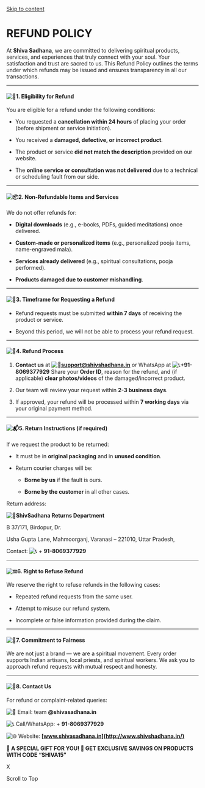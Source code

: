 [Skip to content](https://shivasadhana.in/refund-policy/#content "Skip to content")

# REFUND POLICY

At **Shiva Sadhana**, we are committed to delivering spiritual products, services, and experiences that truly connect with your soul. Your satisfaction and trust are sacred to us. This Refund Policy outlines the terms under which refunds may be issued and ensures transparency in all our transactions.

* * *

#### **![🧾](https://s.w.org/images/core/emoji/15.1.0/svg/1f9fe.svg)1\. Eligibility for Refund**

You are eligible for a refund under the following conditions:

- You requested a **cancellation within 24 hours** of placing your order (before shipment or service initiation).

- You received a **damaged, defective, or incorrect product**.

- The product or service **did not match the description** provided on our website.

- The **online service or consultation was not delivered** due to a technical or scheduling fault from our side.

* * *

#### **![📦](https://s.w.org/images/core/emoji/15.1.0/svg/1f4e6.svg)2\. Non-Refundable Items and Services**

We do not offer refunds for:

- **Digital downloads** (e.g., e-books, PDFs, guided meditations) once delivered.

- **Custom-made or personalized items** (e.g., personalized pooja items, name-engraved mala).

- **Services already delivered** (e.g., spiritual consultations, pooja performed).

- **Products damaged due to customer mishandling**.

* * *

#### **![📅](https://s.w.org/images/core/emoji/15.1.0/svg/1f4c5.svg)3\. Timeframe for Requesting a Refund**

- Refund requests must be submitted **within 7 days** of receiving the product or service.

- Beyond this period, we will not be able to process your refund request.

* * *

#### **![🔄](https://s.w.org/images/core/emoji/15.1.0/svg/1f504.svg)4\. Refund Process**

1. **Contact us** at ![📧](https://s.w.org/images/core/emoji/15.1.0/svg/1f4e7.svg)**support@shivshadhana.in** or WhatsApp at ![📞](https://s.w.org/images/core/emoji/15.1.0/svg/1f4de.svg)**+91-8069377929** Share your **Order ID**, reason for the refund, and (if applicable) **clear photos/videos** of the damaged/incorrect product.

1. Our team will review your request within **2-3 business days**.

1. If approved, your refund will be processed within **7 working days** via your original payment method.

* * *

#### **![📬](https://s.w.org/images/core/emoji/15.1.0/svg/1f4ec.svg)5\. Return Instructions (if required)**

If we request the product to be returned:

- It must be in **original packaging** and in **unused condition**.

- Return courier charges will be:



  - **Borne by us** if the fault is ours.

  - **Borne by the customer** in all other cases.

Return address:

![📍](https://s.w.org/images/core/emoji/15.1.0/svg/1f4cd.svg)**ShivSadhana Returns Department**

B 37/171, Birdopur, Dr.

Usha Gupta Lane, Mahmoorganj, Varanasi – 221010, Uttar Pradesh,

Contact: ![📞](https://s.w.org/images/core/emoji/15.1.0/svg/1f4de.svg) + **91-8069377929**

* * *

#### **![⚖️](https://s.w.org/images/core/emoji/15.1.0/svg/2696.svg)6\. Right to Refuse Refund**

We reserve the right to refuse refunds in the following cases:

- Repeated refund requests from the same user.

- Attempt to misuse our refund system.

- Incomplete or false information provided during the claim.

* * *

#### **![🙏](https://s.w.org/images/core/emoji/15.1.0/svg/1f64f.svg)7\. Commitment to Fairness**

We are not just a brand — we are a spiritual movement. Every order supports Indian artisans, local priests, and spiritual workers. We ask you to approach refund requests with mutual respect and honesty.

* * *

#### **![📢](https://s.w.org/images/core/emoji/15.1.0/svg/1f4e2.svg)8\. Contact Us**

For refund or complaint-related queries:

![📧](https://s.w.org/images/core/emoji/15.1.0/svg/1f4e7.svg) Email: team **@shivasadhana.in**

![📞](https://s.w.org/images/core/emoji/15.1.0/svg/1f4de.svg) Call/WhatsApp: + **91-8069377929**

![🌐](https://s.w.org/images/core/emoji/15.1.0/svg/1f310.svg) Website: **[www.shivasadhana.in](http://www.shivshadhana.in/)**

**🎁 A SPECIAL GIFT FOR YOU! 🎁 GET EXCLUSIVE SAVINGS ON PRODUCTS WITH CODE “SHIVA15”**

X

Scroll to Top
